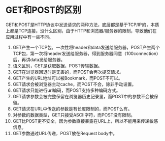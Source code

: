 # GET和POST的区别
GET和POST是HTTP协议中发送请求的两种方法，底层都是基于TCP/IP的，本质上都是TCP连接，没什么区别，由于HTTP和浏览器/服务器的限制，导致他们在应用过程中有一些不同。
1. GET产生一个TCP包，一次性将header和data发送给服务器，POST产生两个TCP包，第一次将header发送给服务器，得到服务器同意（100connection）后，再讲data发给服务器。
1. 语义区别，GET是获取数据，POST传输数据。
1. GET在浏览器回退时是无害的，而POST会再次提交请求。
1. GET产生的URL地址可以被Bookmark，而POST不可以。
1. GET请求会被浏览器主动cache，而POST不会，除非手动设置。
1. GET请求只能进行url编码，而POST支持多种编码方式。
1. GET请求参数会被完整保留在浏览器历史记录里，而POST中的参数不会被保留。
1. GET请求在URL中传送的参数是有长度限制的，而POST么有。
1. 对参数的数据类型，GET只接受ASCII字符，而POST没有限制。
1. GET比POST更不安全，因为参数直接暴露在URL上，所以不能用来传递敏感信息。
1. GET参数通过URL传递，POST放在Request body中。